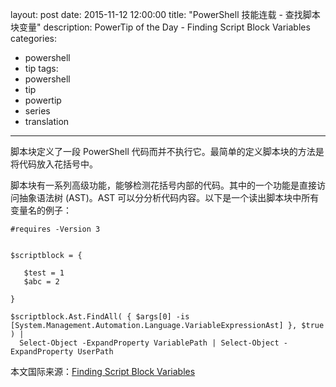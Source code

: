 ﻿layout: post
date: 2015-11-12 12:00:00
title: "PowerShell 技能连载 - 查找脚本块变量"
description: PowerTip of the Day - Finding Script Block Variables
categories:
- powershell
- tip
tags:
- powershell
- tip
- powertip
- series
- translation
---
脚本块定义了一段 PowerShell 代码而并不执行它。最简单的定义脚本块的方法是将代码放入花括号中。

脚本块有一系列高级功能，能够检测花括号内部的代码。其中的一个功能是直接访问抽象语法树 (AST)。AST 可以分分析代码内容。以下是一个读出脚本块中所有变量名的例子：

    #requires -Version 3
    
    
    $scriptblock = {
    
       $test = 1
       $abc = 2
    
    }
    
    $scriptblock.Ast.FindAll( { $args[0] -is [System.Management.Automation.Language.VariableExpressionAst] }, $true ) |
      Select-Object -ExpandProperty VariablePath | Select-Object -ExpandProperty UserPath

<!--more-->
本文国际来源：[Finding Script Block Variables](http://community.idera.com/powershell/powertips/b/tips/posts/finding-script-block-variables)
